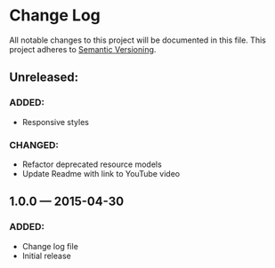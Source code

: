# Change Log
All notable changes to this project will be documented in this file. This project adheres to [Semantic Versioning](http://semver.org/).

## Unreleased:
### ADDED: 
- Responsive styles

### CHANGED:
- Refactor deprecated resource models
- Update Readme with link to YouTube video

## 1.0.0 — 2015-04-30
### ADDED:
- Change log file
- Initial release

